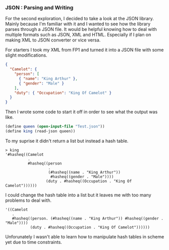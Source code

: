 ### JSON : Parsing and Writing

For the second exploration, I decided to take a look at the JSON library. Mainly because I'm familiar with it and I wanted to see how the library parses through a JSON file. It would be helpful knowing how to deal with multiple formats such as JSON, XML and HTML. Especially if I plan on making XML to JSON converter or vice versa. 

For starters I took my XML from FP1 and turned it into a JSON file with some slight modifications.
```JSON
{
  "Camelot": {
    "person": [
      { "name": "King Arthur" },
      { "gender": "Male" }
    ],
    "duty": { "Occupation": "King Of Camelot" }
  }
}
```
Then I wrote some code to start it off in order to see what the output was like.
```scheme
(define queen (open-input-file "Test.json"))
(define king (read-json queen))
```
To my suprise it didn't return a list but instead a hash table.
```
> king
'#hasheq((Camelot
          .
          #hasheq((person
                   .
                   (#hasheq((name . "King Arthur"))
                    #hasheq((gender . "Male"))))
                  (duty . #hasheq((Occupation . "King Of Camelot"))))))
```
I could change the hash table into a list but it leaves me with too many problems to deal with.
```
'((Camelot
   .
   #hasheq((person. (#hasheq((name . "King Arthur")) #hasheq((gender . "Male"))))
           (duty . #hasheq((Occupation . "King Of Camelot"))))))
```

Unforunately I wasn't able to learn how to manipulate hash tables in scheme yet due to time constraints.
